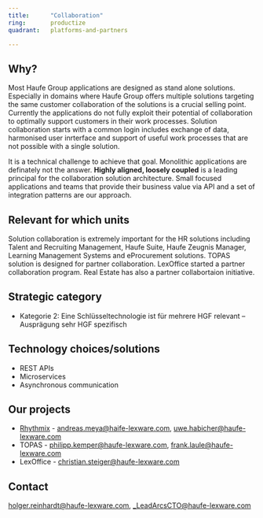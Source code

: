 ```yaml
---
title:      "Collaboration"
ring:       productize
quadrant:   platforms-and-partners

---
```


## Why? ##

Most Haufe Group applications are designed as stand alone solutions.
Especially in domains where Haufe Group offers multiple solutions targeting the same customer collaboration of the solutions is a crucial selling point.
Currently the applications do not fully exploit their potential of collaboration to optimally support customers in their work processes.
Solution collaboration starts with a common login includes exchange of data, harmonised user inrterface and support of useful work processes that are not possible with a single solution.

It is a technical challenge to achieve that goal. Monolithic applications are definately not the answer.
**Highly aligned, loosely coupled** is a leading principal for the collaboration solution architecture.
Small focused applications and teams that provide their business value via API and a set of integration patterns are our approach.

## Relevant for which units ##

Solution collaboration is extremely important for the HR solutions including Talent and Recruiting Management, Haufe Suite, Haufe Zeugnis Manager, Learning Management Systems and eProcurement solutions.
TOPAS solution is designed for partner collaboration.
LexOffice started a partner collaboration program.
Real Estate has also a partner collabortaion initiative.

## Strategic category ##

- Kategorie 2: Eine Schlüsseltechnologie ist für mehrere HGF relevant – Ausprägung sehr HGF spezifisch

## Technology choices/solutions ##

- REST APIs
- Microservices
- Asynchronous communication

## Our projects ##

- [Rhythmix](https://rhythmix.haufe.com/de) - <andreas.meya@haife-lexware.com>, <uwe.habicher@haufe-lexware.com>
- TOPAS - <philipp.kemper@haufe-lexware.com>, <frank.laule@haufe-lexware.com>
- LexOffice - <christian.steiger@haufe-lexware.com>

## Contact ##

<holger.reinhardt@haufe-lexware.com>, <_LeadArcsCTO@haufe-lexware.com>
